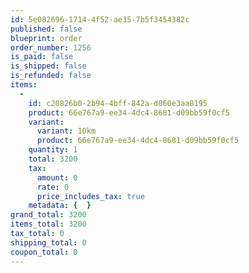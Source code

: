 ```yaml
---
id: 5e082696-1714-4f52-ae35-7b5f3454382c
published: false
blueprint: order
order_number: 1256
is_paid: false
is_shipped: false
is_refunded: false
items:
  -
    id: c20826b0-2b94-4bff-842a-d060e3aa8195
    product: 66e767a9-ee34-4dc4-8681-d09bb59f0cf5
    variant:
      variant: 10km
      product: 66e767a9-ee34-4dc4-8681-d09bb59f0cf5
    quantity: 1
    total: 3200
    tax:
      amount: 0
      rate: 0
      price_includes_tax: true
    metadata: {  }
grand_total: 3200
items_total: 3200
tax_total: 0
shipping_total: 0
coupon_total: 0
---
```

